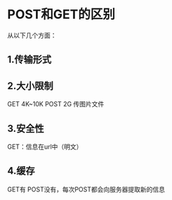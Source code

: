 # POST和GET的区别

从以下几个方面：

## 1.传输形式

## 2.大小限制

GET 4K~10K POST 2G 传图片文件

## 3.安全性

GET：信息在url中（明文）

## 4.缓存

GET有 POST没有，每次POST都会向服务器提取新的信息

